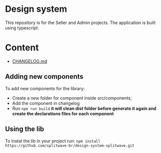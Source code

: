 # Design system

This repository is for the Seller and Admin projects. The application is built
using typescript.

# Content #

- [CHANGELOG.md](./CHANGELOG.md)

## Adding new components

To add new components for the library:

- Create a new folder for component inside src/components;
- Add the component in changelog
- Run 
```npm run build```
__it will clean dist folder before generate it again and create the declarations files for each
component__

## Using the lib

To instal the lib in your project run:
```npm install https://github.com/splitwave-br/design-system-splitwave.git```
